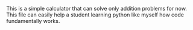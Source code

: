 This is a simple calculator that can solve only addition problems for now. This file can easily help a student learning python like myself how code fundamentally works. 
